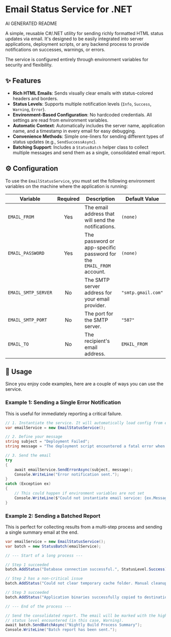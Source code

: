 # Email Status Service for .NET

AI GENERATED README

A simple, reusable C#/.NET utility for sending richly formatted HTML status updates via email. It's designed to be easily integrated into server applications, deployment scripts, or any backend process to provide notifications on successes, warnings, or errors.

The service is configured entirely through environment variables for security and flexibility.

## ✨ Features

* **Rich HTML Emails**: Sends visually clear emails with status-colored headers and borders.
* **Status Levels**: Supports multiple notification levels (`Info`, `Success`, `Warning`, `Error`).
* **Environment-Based Configuration**: No hardcoded credentials. All settings are read from environment variables.
* **Automatic Context**: Automatically includes the server name, application name, and a timestamp in every email for easy debugging.
* **Convenience Methods**: Simple one-liners for sending different types of status updates (e.g., `SendSuccessAsync`).
* **Batching Support**: Includes a `StatusBatch` helper class to collect multiple messages and send them as a single, consolidated email report.

## ⚙️ Configuration

To use the `EmailStatusService`, you must set the following environment variables on the machine where the application is running:

| Variable              | Required | Description                                                               | Default Value    |
| --------------------- | :------: | ------------------------------------------------------------------------- | ---------------- |
| `EMAIL_FROM`          |   Yes    | The email address that will send the notifications.                       | `(none)`         |
| `EMAIL_PASSWORD`      |   Yes    | The password or app-specific password for the `EMAIL_FROM` account.       | `(none)`         |
| `EMAIL_SMTP_SERVER`   |    No    | The SMTP server address for your email provider.                          | `"smtp.gmail.com"` |
| `EMAIL_SMTP_PORT`     |    No    | The port for the SMTP server.                                             | `"587"`          |
| `EMAIL_TO`            |    No    | The recipient's email address.                                            | `EMAIL_FROM`     |

## 🚀 Usage

Since you enjoy code examples, here are a couple of ways you can use the service.

### Example 1: Sending a Single Error Notification

This is useful for immediately reporting a critical failure.

```csharp
// 1. Instantiate the service. It will automatically load config from environment variables.
var emailService = new EmailStatusService();

// 2. Define your message
string subject = "Deployment Failed";
string message = "The deployment script encountered a fatal error when migrating the database. Please check the logs immediately.";

// 3. Send the email
try
{
    await emailService.SendErrorAsync(subject, message);
    Console.WriteLine("Error notification sent.");
}
catch (Exception ex)
{
    // This could happen if environment variables are not set
    Console.WriteLine($"Could not instantiate email service: {ex.Message}");
}
```

### Example 2: Sending a Batched Report

This is perfect for collecting results from a multi-step process and sending a single summary email at the end.

```csharp
var emailService = new EmailStatusService();
var batch = new StatusBatch(emailService);

// --- Start of a long process ---

// Step 1 succeeded
batch.AddStatus("Database connection successful.", StatusLevel.Success);

// Step 2 has a non-critical issue
batch.AddStatus("Could not clear temporary cache folder. Manual cleanup may be required.", StatusLevel.Warning);

// Step 3 succeeded
batch.AddStatus("Application binaries successfully copied to destination.", StatusLevel.Success);

// --- End of the process ---

// Send the consolidated report. The email will be marked with the highest
// status level encountered (in this case, Warning).
await batch.SendBatchAsync("Nightly Build Process Summary");
Console.WriteLine("Batch report has been sent.");
```